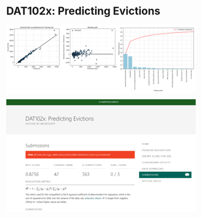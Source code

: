 # DAT102x: Predicting Evictions

<p align="center"><img src="data/figures/evaluation_plots.png" width=1000></p>
<p align="center"><img src="data/figures/evictions_leaderboard.png" width=1000></p>

